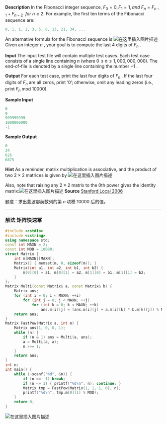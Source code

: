 **Description**
In the Fibonacci integer sequence, $F_0 = 0, F_1 = 1, and\ F_n = F_{n − 1} + F_{n − 2}\ \ for\ n ≥ 2$. For example, the first ten terms of the Fibonacci sequence are:
```cpp
0, 1, 1, 2, 3, 5, 8, 13, 21, 34, ...
```
An alternative formula for the Fibonacci sequence is
![在这里插入图片描述](https://img-blog.csdnimg.cn/2af9461ce39449eebe336be21fce8fbd.png)
Given an integer $n$ , your goal is to compute the last 4 digits of $F_n$ .

**Input**
The input test file will contain multiple test cases. Each test case consists of a single line containing $n$ (where $0 ≤ n ≤ 1,000,000,000$). The end-of-file is denoted by a single line containing the number $−1$ .

**Output**
For each test case, print the last four digits of $F_n$ . If the last four digits of $F_n$ are all zeros, print ‘0’; otherwise, omit any leading zeros (i.e., print $F_n$ mod 10000).

**Sample Input**
```cpp
0
9
999999999
1000000000
-1
```
**Sample Output**
```cpp
0
34
626
6875
```
**Hint**
As a reminder, matrix multiplication is associative, and the product of two 2 × 2 matrices is given by
![在这里插入图片描述](https://img-blog.csdnimg.cn/4a009bd8397042809c36620e395f90ee.png)

Also, note that raising any 2 × 2 matrix to the 0th power gives the identity matrix:![在这里插入图片描述](https://img-blog.csdnimg.cn/51aaf977ed644306bf6a6e225e43c149.png)
**Source**
[Stanford Local 2006](http://poj.org/searchproblem?field=source&key=Stanford+Local+2006)

题意：求出斐波那契数列的第 $n$ 项模 $10000$ 后的值。

---

### 解法 矩阵快速幂

```cpp
#include <cstdio>
#include <cstring>
using namespace std;
const int MAXN = 2;
const int MOD = 10000;
struct Matrix {
	int m[MAXN][MAXN];
	Matrix() { memset(m, 0, sizeof(m)); }
	Matrix(int a1, int a2, int b1, int b2) {
		m[0][0] = a1, m[0][1] = a2, m[1][0] = b1, m[1][1] = b2;
	}
};
Matrix Multi(const Matrix& a, const Matrix& b) {
	Matrix ans;
	for (int i = 0; i < MAXN; ++i)
		for (int j = 0; j < MAXN; ++j)
			for (int k = 0; k < MAXN; ++k)
				ans.m[i][j] = (ans.m[i][j] + a.m[i][k] * b.m[k][j]) % MOD;
	return ans;
}
Matrix FastPow(Matrix a, int n) {
	Matrix ans(1, 0, 0, 1);
	while (n) {
		if (n & 1) ans = Multi(a, ans);
		a = Multi(a, a);
		n >>= 1;
	}
	return ans;
}
int n;
int main() {
	while (~scanf("%d", &n)) {
		if (n == -1) break;
		if (n <= 1) { printf("%d\n", n); continue; }
		Matrix tmp = FastPow(Matrix(1, 1, 1, 0), n);
		printf("%d\n", tmp.m[0][1] % MOD);
	}
	return 0;
}
```
![在这里插入图片描述](https://img-blog.csdnimg.cn/eb2b312321b04dcc8f096cf9ef298db5.png)

